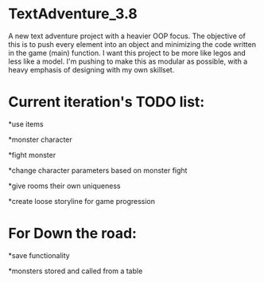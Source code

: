 # TextAdventure_3.8
A new text adventure project with a heavier OOP focus.  The objective of this is to push every element into an object and minimizing the code written in the game (main) function.
I want this project to be more like legos and less like a model.  I'm pushing to make this as modular as possible, with a heavy emphasis of designing with my own skillset.

# Current iteration's TODO list:
*use items

*monster character

*fight monster

*change character parameters based on monster fight


*give rooms their own uniqueness

*create loose storyline for game progression

# For Down the road:
*save functionality

*monsters stored and called from a table
